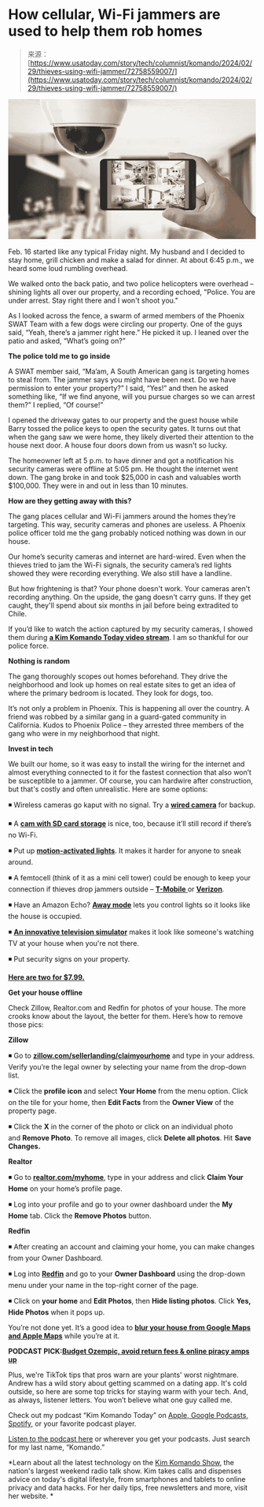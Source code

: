 <!--yml
category: 未分类
date: 2024-05-27 14:29:09
-->

# How cellular, Wi-Fi jammers are used to help them rob homes

> 来源：[https://www.usatoday.com/story/tech/columnist/komando/2024/02/29/thieves-using-wifi-jammer/72758559007/](https://www.usatoday.com/story/tech/columnist/komando/2024/02/29/thieves-using-wifi-jammer/72758559007/)

![Wireless cameras won't work without a signal. A wired camera is great for backup.](img/e1814ade68d2e847d6ac5bc480ea200c.png)

Feb. 16 started like any typical Friday night. My husband and I decided to stay home, grill chicken and make a salad for dinner. At about 6:45 p.m., we heard some loud rumbling overhead.

We walked onto the back patio, and two police helicopters were overhead – shining lights all over our property, and a recording echoed, "Police. You are under arrest. Stay right there and I won't shoot you."

As I looked across the fence, a swarm of armed members of the Phoenix SWAT Team with a few dogs were circling our property. One of the guys said, “Yeah, there’s a jammer right here.” He picked it up. I leaned over the patio and asked, “What’s going on?” 

**The police told me to go inside**

A SWAT member said, “Ma’am, A South American gang is targeting homes to steal from. The jammer says you might have been next. Do we have permission to enter your property?” I said, “Yes!” and then he asked something like, “If we find anyone, will you pursue charges so we can arrest them?” I replied, “Of course!”

I opened the driveway gates to our property and the guest house while Barry tossed the police keys to open the security gates. It turns out that when the gang saw we were home, they likely diverted their attention to the house next door. A house four doors down from us wasn't so lucky.

The homeowner left at 5 p.m. to have dinner and got a notification his security cameras were offline at 5:05 pm. He thought the internet went down. The gang broke in and took $25,000 in cash and valuables worth $100,000\. They were in and out in less than 10 minutes.

**How are they getting away with this?**

The gang places cellular and Wi-Fi jammers around the homes they’re targeting. This way, security cameras and phones are useless. A Phoenix police officer told me the gang probably noticed nothing was down in our house. 

Our home’s security cameras and internet are hard-wired. Even when the thieves tried to jam the Wi-Fi signals, the security camera’s red lights showed they were recording everything. We also still have a landline.

But how frightening is that? Your phone doesn't work. Your cameras aren't recording anything. On the upside, the gang doesn't carry guns. If they get caught, they'll spend about six months in jail before being extradited to Chile.

If you’d like to watch the action captured by my security cameras, I showed them during [**a Kim Komando Today video stream**](https://www.youtube.com/watch?v=k9Y-IPY9BvY&t=101s). I am so thankful for our police force. 

**Nothing is random**

The gang thoroughly scopes out homes beforehand. They drive the neighborhood and look up homes on real estate sites to get an idea of where the primary bedroom is located. They look for dogs, too.

It’s not only a problem in Phoenix. This is happening all over the country. A friend was robbed by a similar gang in a guard-gated community in California. Kudos to Phoenix Police – they arrested three members of the gang who were in my neighborhood that night.

**Invest in tech**

We built our home, so it was easy to install the wiring for the internet and almost everything connected to it for the fastest connection that also won’t be susceptible to a jammer. Of course, you can hardwire after construction, but that's costly and often unrealistic. Here are some options:

◾ Wireless cameras go kaput with no signal. Try a [**wired camera**](https://amzn.to/3OUektd) for backup.

◾ A [**cam with SD card storage**](https://amzn.to/3wwkWb2) is nice, too, because it’ll still record if there’s no Wi-Fi.

◾ Put up [**motion-activated lights**](https://a.co/d/bsbrFhc). It makes it harder for anyone to sneak around.

◾ A femtocell (think of it as a mini cell tower) could be enough to keep your connection if thieves drop jammers outside – [**T-Mobile** ](https://amzn.to/49Lfbo3)or [**Verizon**](https://www.verizon.com/products/verizon-lte-network-extender/).

◾ Have an Amazon Echo? [**Away mode**](https://www.amazon.com/gp/help/customer/display.html?nodeId=TNirBu9nqQw3pMuwmi) lets you control lights so it looks like the house is occupied.

◾ [**An innovative television simulator**](https://amzn.to/3SVhgXH) makes it look like someone's watching TV at your house when you're not there.

◾ Put security signs on your property.

[**Here are two for $7.99.**](https://amzn.to/3uS6jOv)

**Get your house offline**

Check Zillow, Realtor.com and Redfin for photos of your house. The more crooks know about the layout, the better for them. Here’s how to remove those pics:

**Zillow**

◾ Go to [**zillow.com/sellerlanding/claimyourhome**](https://www.zillow.com/sellerlanding/claimyourhome/) and type in your address. Verify you’re the legal owner by selecting your name from the drop-down list.

◾ Click the **profile icon** and select **Your Home** from the menu option. Click on the tile for your home, then **Edit Facts** from the **Owner View** of the property page. 

◾ Click the **X** in the corner of the photo or click on an individual photo and **Remove Photo**. To remove all images, click **Delete all photos**. Hit **Save Changes.**

**Realtor**

◾ Go to [**realtor.com/myhome**](https://www.realtor.com/myhome), type in your address and click **Claim Your Home** on your home’s profile page. 

◾ Log into your profile and go to your owner dashboard under the **My Home** tab. Click the **Remove Photos** button.

**Redfin**

◾ After creating an account and claiming your home, you can make changes from your Owner Dashboard. 

◾ Log into [**Redfin**](https://www.redfin.com/) and go to your **Owner Dashboard** using the drop-down menu under your name in the top-right corner of the page. 

◾ Click on **your home** and **Edit Photos**, then **Hide listing photos**. Click **Yes, Hide Photos** when it pops up.

You’re not done yet. It’s a good idea to [**blur your house from Google Maps and Apple Maps**](https://www.komando.com/security-privacy/blur-your-home-in-google-and-apple-maps/824116/) while you’re at it.

**PODCAST PICK:**[**Budget Ozempic, avoid return fees & online piracy amps up**](https://www.komando.com/episode/budget-ozempic-avoid-amazon-fees-online-piracy-amps-up/900044/)

Plus, we're TikTok tips that pros warn are your plants' worst nightmare. Andrew has a wild story about getting scammed on a dating app. It's cold outside, so here are some top tricks for staying warm with your tech. And, as always, listener letters. You won’t believe what one guy called me.

Check out my podcast “Kim Komando Today” on [Apple, Google Podcasts, Spotify,](https://podfollow.com/kim-komando-today) or your favorite podcast player.

[Listen to the podcast here](https://podfollow.com/kim-komando-today) or wherever you get your podcasts. Just search for my last name, “Komando.”

*Learn about all the latest technology on the [Kim Komando Show](https://www.komando.com/), the nation's largest weekend radio talk show. Kim takes calls and dispenses advice on today's digital lifestyle, from smartphones and tablets to online privacy and data hacks. For her daily tips, free newsletters and more, visit her website. *